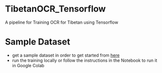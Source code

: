 # TibetanOCR_Tensorflow
A pipeline for Training OCR for Tibetan using Tensorflow


# Sample Dataset
- get a sample dataset in order to get started from [here](https://drive.google.com/file/d/1H9UO2Blu4APZE2cqesLQcuNMkFwGcnjK/view?usp=drive_link)
- run the training locally or follow the instructions in the Notebook to run it in Google Colab
